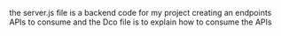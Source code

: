 the server.js file is a backend code for my project
creating an endpoints APIs to consume and the Dco file is to explain how to consume the APIs
